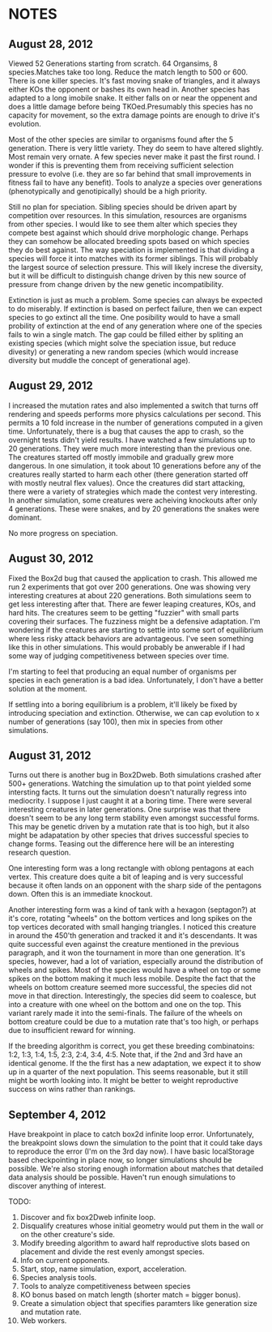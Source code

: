 NOTES
=================

August 28, 2012
--------------
Viewed 52 Generations starting from scratch. 64 Organsims, 8 species.Matches take too long. Reduce the match length to 500 or 600. There is one killer species. It's fast moving snake of triangles, and it always either KOs the opponent or bashes its own head in. Another species has adapted to a long imobile snake. It either falls on or near the oppenent and does a little damage before being TKOed.Presumably this species has no capacity for movement, so the extra damage points are enough to drive it's evolution.

Most of the other species are similar to organisms found after the 5 generation. There is very little variety. They do seem to have altered slightly. Most remain very ornate. A few species never make it past the first round. I wonder if this is preventing them from receiving sufficient selection pressure to evolve (i.e. they are so far behind that small improvements in fitness fail to have any benefit). Tools to analyze a species over generations (phenotypically and genotipically) should be a high priority. 

Still no plan for speciation. Sibling species should be driven apart by competition over resources. In this simulation, resources are organisms from other species. I would like to see them alter which species they compete best against which should drive morphologic change. Perhaps they can somehow be allocated breeding spots based on which species they do best against. The way speciation is implemented is that dividing a species will force it into matches with its former siblings. This will probably the largest source of selection pressure. This will likely increse the diversity, but it will be difficult to distinguish change driven by this new source of pressure from change driven by the new genetic incompatibility.

Extinction is just as much a problem. Some species can always be expected to do miserably. If extinction is based on perfect failure, then we can expect species to go extinct all the time. One posibility would to have a small probility of extinction at the end of any generation where one of the species fails to win a single match. The gap could be filled either by spliting an existing species (which might solve the speciation issue, but reduce divesity) or generating a new random species (which would increase diversity but muddle the concept of generational age).

August 29, 2012
---------------
I increased the mutation rates and also implemented a switch that turns off rendering and speeds performs more physics calculations per second. This permits a 10 fold increase in the number of generations computed in a given time. Unfortunately, there is a bug that causes the app to crash, so the overnight tests didn't yield results. I have watched a few simulations up to 20 generations. They were much more interesting than the previous one. The creatures started off mostly immobile and gradually grew more dangerous. In one simulation, it took about 10 generations before any of the creatures really started to harm each other (there generation started off with mostly neutral flex values). Once the creatures did start attacking, there were a variety of strategies which made the contest very interesting. In another simulation, some creatures were acheiving knockouts after only 4 generations. These were snakes, and by 20 generations the snakes were dominant.

No more progress on speciation.

August 30, 2012
---------------
Fixed the Box2d bug that caused the application to crash. This allowed me run 2 experiments that got over 200 generations. One was showing very interesting creatures at about 220 generations. Both simulations seem to get less interesting after that. There are fewer leaping creatures, KOs, and hard hits. The creatures seem to be getting "fuzzier" with small parts covering their surfaces. The fuzziness might be a defensive adaptation. I'm wondering if the creatures are starting to settle into some sort of equilibrium where less risky attack behaviors are advantageous. I've seen something like this in other simulations. This would probably be anwerable if I had some way of judging competitiveness between species over time.

I'm starting to feel that producing an equal number of organisms per species in each generation is a bad idea. Unfortunately, I don't have a better solution at the moment.

If settling into a boring equilibrium is a problem, it'll likely be fixed by introducing speciation and extinction. Otherwise, we can cap evolution to x number of generations (say 100), then mix in species from other simulations.

August 31, 2012
---------------
Turns out there is another bug in Box2Dweb. Both simulations crashed after 500+ generations. Watching the simulation up to that point yielded some intersting facts. It turns out the simulation doesn't naturally regress into mediocrity. I suppose I just caught it at a boring time. There were several interesting creatures in later generations. One surprise was that there doesn't seem to be any long term stability even amongst successful forms. This may be genetic driven by a mutation rate that is too high, but it also might be adapatation by other species that drives successful species to change forms. Teasing out the difference here will be an interesting research question.

One interesting form was a long rectangle with oblong pentagons at each vertex. This creature does quite a bit of leaping and is very successful because it often lands on an opponent with the sharp side of the pentagons down. Often this is an immediate knockout.

Another interesting form was a kind of tank with a hexagon (septagon?) at it's core, rotating "wheels" on the bottom vertices and long spikes on the top vertices decorated with small hanging triangles. I noticed this creature in around the 450'th generation and tracked it and it's descendants. It was quite successful even against the creature mentioned in the previous paragraph, and it won the tournament in more than one generation. It's species, however, had a lot of variation, especially around the distribution of wheels and spikes. Most of the species would have a wheel on top or some spikes on the bottom making it much less mobile. Despite the fact that the wheels on bottom creature seemed more successful, the species did not move in that direction. Interestingly, the species did seem to coalesce, but into a creature with one wheel on the bottom and one on the top. This variant rarely made it into the semi-finals. The failure of the wheels on bottom creature could be due to a mutation rate that's too high, or perhaps due to insufficient reward for winning.

If the breeding algorithm is correct, you get these breeding combinatoins: 1:2, 1:3, 1:4, 1:5, 2:3, 2:4, 3:4, 4:5. Note that, if the 2nd and 3rd have an identical genome. If the the first has a new adaptation, we expect it to show up in a quarter of the next population. This seems reasonable, but it still might be worth looking into. It might be better to weight reproductive success on wins rather than rankings.

September 4, 2012
-----------------
Have breakpoint in place to catch box2d infinite loop error. Unfortunately, the breakpoint slows down the simulation to the point that it could take days to reproduce the error (I'm on the 3rd day now). I have basic localStorage based checkpointing in place now, so longer simulations should be possible. We're also storing enough information about matches that detailed data analysis should be possible. Haven't run enough simulations to discover anything of interest.

TODO:

1. Discover and fix box2Dweb infinite loop.
2. Disqualify creatures whose initial geometry would put them in the wall or on the other creature's side.
3. Modify breeding algorithm to award half reproductive slots based on placement and divide the rest evenly amongst species.
4. Info on current opponents.
5. Start, stop, name simulation, export, acceleration.
6. Species analysis tools.
7. Tools to analyze competitiveness between species
8. KO bonus based on match length (shorter match = bigger bonus).
9. Create a simulation object that specifies paramters like generation size and mutation rate.
10. Web workers.
